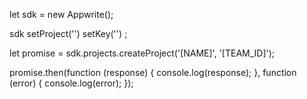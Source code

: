 let sdk = new Appwrite();

sdk
    setProject('')
    setKey('')
;

let promise = sdk.projects.createProject('[NAME]', '[TEAM_ID]');

promise.then(function (response) {
    console.log(response);
}, function (error) {
    console.log(error);
});